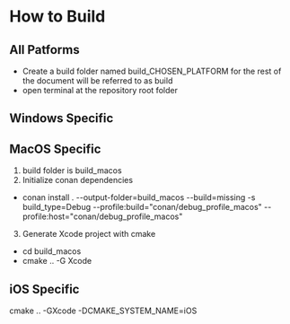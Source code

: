# How to Build

## All Patforms

* Create a build folder named build_CHOSEN_PLATFORM for the rest of the document will be referred to as build
* open terminal at the repository root folder

## Windows Specific

## MacOS Specific

1. build folder is build_macos
2. Initialize conan dependencies
* conan install . --output-folder=build_macos --build=missing -s build_type=Debug --profile:build="conan/debug_profile_macos" --profile:host="conan/debug_profile_macos"
3. Generate Xcode project with cmake
*  cd build_macos
*  cmake .. -G Xcode

## iOS Specific
cmake .. -GXcode -DCMAKE_SYSTEM_NAME=iOS
